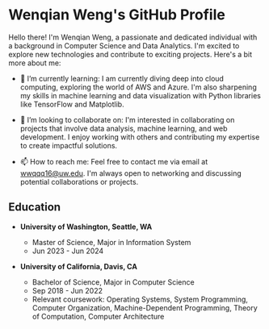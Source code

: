 # Wenqian Weng's GitHub Profile


Hello there! I'm Wenqian Weng, a passionate and dedicated individual with a background in Computer Science and Data Analytics. I'm excited to explore new technologies and contribute to exciting projects. Here's a bit more about me:

- 🌱 I’m currently learning: I am currently diving deep into cloud computing, exploring the world of AWS and Azure. I'm also sharpening my skills in machine learning and data visualization with Python libraries like TensorFlow and Matplotlib.

- 💞️ I’m looking to collaborate on: I'm interested in collaborating on projects that involve data analysis, machine learning, and web development. I enjoy working with others and contributing my expertise to create impactful solutions.

- 📫 How to reach me: Feel free to contact me via email at wwqqq16@uw.edu. I'm always open to networking and discussing potential collaborations or projects.

## Education
- **University of Washington, Seattle, WA**
  - Master of Science, Major in Information System
  - Jun 2023 - Jun 2024

- **University of California, Davis, CA**
  - Bachelor of Science, Major in Computer Science
  - Sep 2018 - Jun 2022
  - Relevant coursework: Operating Systems, System Programming, Computer Organization, Machine-Dependent Programming, Theory of Computation, Computer Architecture



